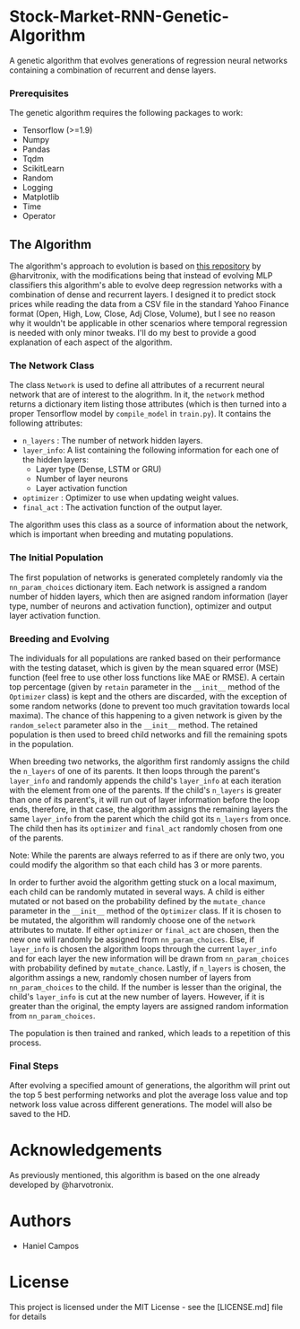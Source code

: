# Stock-Market-RNN-Genetic-Algorithm
A genetic algorithm that evolves generations of regression neural networks containing a combination of recurrent and dense layers. 

### Prerequisites
The genetic algorithm requires the following packages to work:

- Tensorflow (>=1.9)
- Numpy 
- Pandas 
- Tqdm
- ScikitLearn
- Random 
- Logging
- Matplotlib
- Time 
- Operator

## The Algorithm
The algorithm's approach to evolution is based on [this repository](https://github.com/harvitronix/neural-network-genetic-algorithm) by @harvitronix, with the modifications being that instead of evolving MLP classifiers this algorithm's able to evolve deep regression networks with a combination of dense and recurrent layers. I designed it to predict stock prices while reading the data from a CSV file in the standard Yahoo Finance format (Open, High, Low, Close, Adj Close, Volume), but I see no reason why it wouldn't be applicable in other scenarios where temporal regression is needed with only minor tweaks. I'll do my best to provide a good explanation of each aspect of the algorithm.

### The Network Class 
The class `Network` is used to define all attributes of a recurrent neural network that are of interest to the alogrithm. In it, the `network` method returns a dictionary item listing those attributes (which is then turned into a proper Tensorflow model by `compile_model` in `train.py`). It contains the following attributes: 

- `n_layers`  : The number of network hidden layers.
- `layer_info`: A list containing the following information for each one of the hidden layers:
  - Layer type (Dense, LSTM or GRU)
  - Number of layer neurons
  - Layer activation function
- `optimizer` : Optimizer to use when updating weight values.
- `final_act`  : The activation function of the output layer.

The algorithm uses this class as a source of information about the network, which is important when breeding and mutating populations.

### The Initial Population
The first population of networks is generated completely randomly via the `nn_param_choices` dictionary item. Each network is assigned a random number of hidden layers, which then are asigned random information (layer type, number of neurons and activation function), optimizer and output layer activation function. 

### Breeding and Evolving 
The individuals for all populations are ranked based on their performance with the testing dataset, which is given by the mean squared error (MSE) function (feel free to use other loss functions like MAE or RMSE). A certain top percentage (given by `retain` parameter in the `__init__` method of the `Optimizer` class) is kept and the others are discarded, with the exception of some random networks (done to prevent too much gravitation towards local maxima). The chance of this happening to a given network is given by the `random_select` parameter also in the `__init__` method. The retained population is then used to breed child networks and fill the remaining spots in the population.

When breeding two networks, the algorithm first randomly assigns the child the `n_layers` of one of its parents. It then loops through the parent's `layer_info` and randomly appends the child's `layer_info` at each iteration with the element from one of the parents. If the child's `n_layers` is greater than one of its parent's, it will run out of layer information before the loop ends, therefore, in that case, the algorithm assigns the remaining layers the same `layer_info` from the parent which the child got its `n_layers` from once. The child then has its `optimizer` and `final_act` randomly chosen from one of the parents.

Note: While the parents are always referred to as if there are only two, you could modify the algorithm so that each child has 3 or more parents.

In order to further avoid the algorithm getting stuck on a local maximum, each child can be randomly mutated in several ways. A child is either mutated or not based on the probability defined by the `mutate_chance` parameter in the `__init__` method of the `Optimizer` class. If it is chosen to be mutated, the algorithm will randomly choose one of the `network` attributes to mutate. If either `optimizer` or `final_act` are chosen, then the new one will randomly be assigned from `nn_param_choices`. Else, if `layer_info` is chosen the algorithm loops through the current `layer_info` and for each layer the new information will be drawn from `nn_param_choices` with probability defined by `mutate_chance`. Lastly, if `n_layers` is chosen, the algorithm assings a new, randomly chosen number of layers from `nn_param_choices` to the child. If the number is lesser than the original, the child's `layer_info` is cut at the new number of layers. However, if it is greater than the original, the empty layers are assigned random information from `nn_param_choices`.

The population is then trained and ranked, which leads to a repetition of this process.

### Final Steps
After evolving a specified amount of generations, the algorithm will print out the top 5 best performing networks and plot the average loss value and top network loss value across different generations. The model will also be saved to the HD.

# Acknowledgements
As previously mentioned, this algorithm is based on the one already developed by @harvotronix.

# Authors
- Haniel Campos 

# License 
This project is licensed under the MIT License - see the [LICENSE.md] file for details

